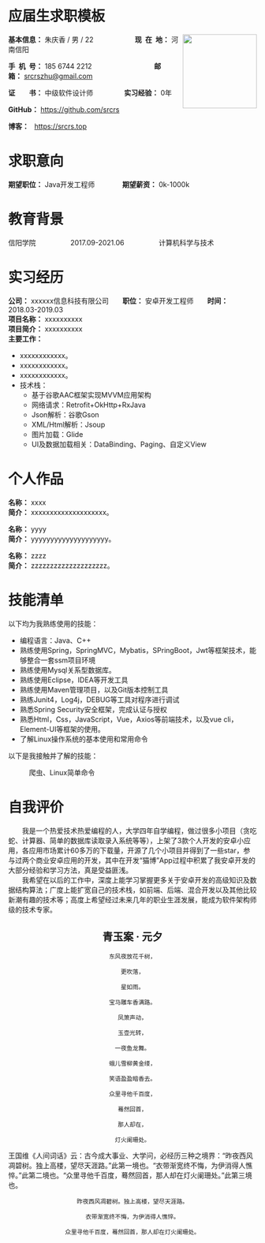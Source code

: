 <h1>应届生求职模板</h1>

<div style="float:right">
    <img src="https://img.52z.com/upload/news/image/20181108/20181108204521_83402.jpg" width="150">
</div>

**基本信息：** 朱庆香 / 男 / 22&emsp;&emsp;&emsp;&emsp;&emsp;&emsp;**现&ensp;在&ensp;地：** 河南信阳

**手&ensp;机&ensp;号：** 185 6744 2212&emsp;&emsp;&emsp;&emsp;&emsp;&emsp;&emsp;&emsp;&emsp;**邮&emsp;&emsp;箱：** srcrszhu@gmail.com

**证&emsp;&emsp;书：** 中级软件设计师&emsp;&emsp;&emsp;&emsp;&ensp;**实习经验：** 0年

**GitHub：** https://github.com/srcrs

**博客：** &ensp;https://srcrs.top

<h1>求职意向</h1>

**期望职位：** Java开发工程师&emsp;&emsp;&emsp;&emsp;**期望薪资：** 0k-1000k

<h1>教育背景</h1>

信阳学院&emsp;&emsp;&emsp;&emsp;&emsp;2017.09-2021.06&emsp;&emsp;&emsp;&emsp;&emsp;计算机科学与技术

<h1>实习经历</h1>

**公司：** xxxxxx信息科技有限公司&emsp;&emsp;**职位：** 安卓开发工程师&emsp;&emsp;**时间：** 2018.03-2019.03
<br/>
**项目名称：** xxxxxxxxxx
<br/>
**项目简介：** xxxxxxxxxx
<br/>
**主要工作：**
 - xxxxxxxxxxxx。
 - xxxxxxxxxxxx。
 - xxxxxxxxxxxx。
 - 技术栈：
   - 基于谷歌AAC框架实现MVVM应用架构
   - 网络请求：Retrofit+OkHttp+RxJava
   - Json解析：谷歌Gson
   - XML/Html解析：Jsoup
   - 图片加载：Glide
   - UI及数据加载相关：DataBinding、Paging、自定义View

<h1>个人作品</h1>

**名称：** xxxx&emsp;&emsp;
<br/>
**简介：** xxxxxxxxxxxxxxxxxxxx。

**名称：** yyyy 
<br/>
**简介：** yyyyyyyyyyyyyyyyyyyy。

**名称：** zzzz
<br/>
**简介：** zzzzzzzzzzzzzzzzzzzz。

<h1>技能清单</h1>

以下均为我熟练使用的技能：

- 编程语言：Java、C++
- 熟练使用Spring，SpringMVC，Mybatis，SPringBoot，Jwt等框架技术，能够整合一套ssm项目环境
- 熟练使用Mysql关系型数据库。
- 熟练使用Eclipse，IDEA等开发工具
- 熟练使用Maven管理项目，以及Git版本控制工具
- 熟练Junit4，Log4j，DEBUG等工具对程序进行调试
- 熟悉Spring Security安全框架，完成认证与授权
- 熟悉Html，Css，JavaScript，Vue，Axios等前端技术，以及vue cli，Element-UI等框架的使用。
- 了解Linux操作系统的基本使用和常用命令

以下是我接触并了解的技能：

&emsp;&emsp;&emsp;爬虫、Linux简单命令

<h1>自我评价</h1>

&emsp;&emsp;我是一个热爱技术热爱编程的人，大学四年自学编程，做过很多小项目（贪吃蛇、计算器、简单的数据库读取录入系统等等），上架了3款个人开发的安卓小应用，各应用市场累计60多万的下载量，开源了几个小项目并得到了一些star，参与过两个商业安卓应用的开发，其中在开发“猫博”App过程中积累了我安卓开发的大部分经验和学习方法，真是受益匪浅。
<br/>
&emsp;&emsp;我希望在以后的工作中，深度上能学习掌握更多关于安卓开发的高级知识及数据结构算法；广度上能扩宽自己的技术栈，如前端、后端、混合开发以及其他比较新潮有趣的技术等；高度上希望经过未来几年的职业生涯发展，能成为软件架构师级的技术专家。



## <center>青玉案 · 元夕</center>

<center>

`东风夜放花千树，`

`更吹落，`

`星如雨。`

`宝马雕车香满路。`

`凤箫声动，`

`玉壶光转，`

`一夜鱼龙舞。`

`蛾儿雪柳黄金缕，`

`笑语盈盈暗香去。`

`众里寻他千百度，`

`蓦然回首，`

`那人却在，`

`灯火阑珊处。`

</center>

王国维《人间词话》云：古今成大事业、大学问，必经历三种之境界：“昨夜西风凋碧树。独上高楼，望尽天涯路。”此第一境也。“衣带渐宽终不悔，为伊消得人憔悴。”此第二境也。“众里寻他千百度，蓦然回首，那人却在灯火阑珊处。”此第三境也。

<center>

`昨夜西风凋碧树。独上高楼，望尽天涯路。`

`衣带渐宽终不悔，为伊消得人憔悴。`

`众里寻他千百度，蓦然回首，那人却在灯火阑珊处。`

</center>